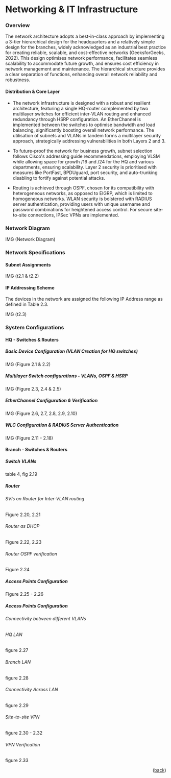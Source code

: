 # Networking & IT Infrastructure

### Overview

The network architecture adopts a best-in-class approach by implementing a 3-tier hierarchical design for the headquarters and a relatively simple design for the branches, widely acknowledged as an industrial best practice for creating reliable, scalable, and cost-effective networks (GeeksforGeeks, 2022). This design optimises network performance, facilitates seamless scalability to accommodate future growth, and ensures cost efficiency in network management and maintenance. The hierarchical structure provides a clear separation of functions, enhancing overall network reliability and robustness.

#### Distribution & Core Layer

* The network infrastructure is designed with a robust and resilient architecture, featuring a single HQ-router complemented by two multilayer switches for efficient inter-VLAN routing and enhanced redundancy through HSRP configuration. An EtherChannel is implemented between the switches to optimise bandwidth and load balancing, significantly boosting overall network performance. The utilisation of subnets and VLANs in tandem forms a multilayer security approach, strategically addressing vulnerabilities in both Layers 2 and 3.

* To future-proof the network for business growth, subnet selection follows Cisco's addressing guide recommendations, employing VLSM while allowing space for growth /16 and /24 for the HQ and various departments, ensuring scalability. Layer 2 security is prioritised with measures like PortFast, BPDUguard, port security, and auto-trunking disabling to fortify against potential attacks.

* Routing is achieved through OSPF, chosen for its compatibility with heterogeneous networks, as opposed to EIGRP, which is limited to homogeneous networks. WLAN security is bolstered with RADIUS server authentication, providing users with unique username and password combinations for heightened access control. For secure site-to-site connections, IPSec VPNs are implemented.


### Network Diagram

IMG (Network Diagram)

### Network Specifications

#### Subnet Assignments

IMG (t2.1 & t2.2)

#### IP Addressing Scheme

The devices in the network are assigned the following IP Address range as defined in Table 2.3.

IMG (t2.3)

### System Configurations

#### HQ - Switches & Routers

##### Basic Device Configuration (VLAN Creation for HQ switches)

IMG (Figure 2.1 & 2.2)

##### Multilayer Switch configurations - VLANs, OSPF & HSRP

IMG (Figure 2.3, 2.4 & 2.5)

##### EtherChannel Configuration & Verification

IMG (Figure 2.6, 2.7, 2.8, 2.9, 2.10)

##### WLC Configuration & RADIUS Server Authentication

IMG (Figure 2.11 - 2.18)

#### Branch - Switches & Routers

##### Switch VLANs

table 4, fig 2.19

##### Router

###### SVIs on Router for Inter-VLAN routing

Figure 2.20, 2.21

###### Router as DHCP

Figure 2.22, 2.23

###### Router OSPF verification

Figure 2.24

##### Access Points Configuration

Figure 2.25 - 2.26

##### Access Points Configuration

###### Connectivity between different VLANs

###### HQ LAN

figure 2.27

###### Branch LAN

figure 2.28

###### Connectivity Across LAN

figure 2.29

###### Site-to-site VPN

figure 2.30 - 2.32

###### VPN Verification

figure 2.33

<p align="right">(<a href="https://github.com/4GuysCoffee/4GuysCoffee.github.io/blob/main/README.md/#networking--it-infrastructure">back</a>)</p>